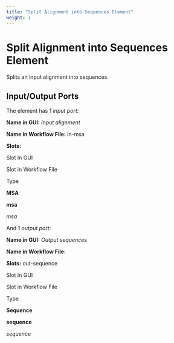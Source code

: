 ```yaml
---
title: "Split Alignment into Sequences Element"
weight: 1
---
```



# Split Alignment into Sequences Element

Splits an input alignment into sequences.

Input/Output Ports
------------------

The element has 1 _input port_:

**Name in GUI:** _Input alignment_

**Name in Workflow File:** in-msa

**Slots:**

Slot In GUI

Slot in Workflow File

Type

**MSA**

**msa**

_msa_

And 1 _output port_:

**Name in GUI:** _Output sequences_

**Name in Workflow File:**

**Slots:** out-sequence

Slot In GUI

Slot in Workflow File

Type

**Sequence**

**sequence**

_sequence_
